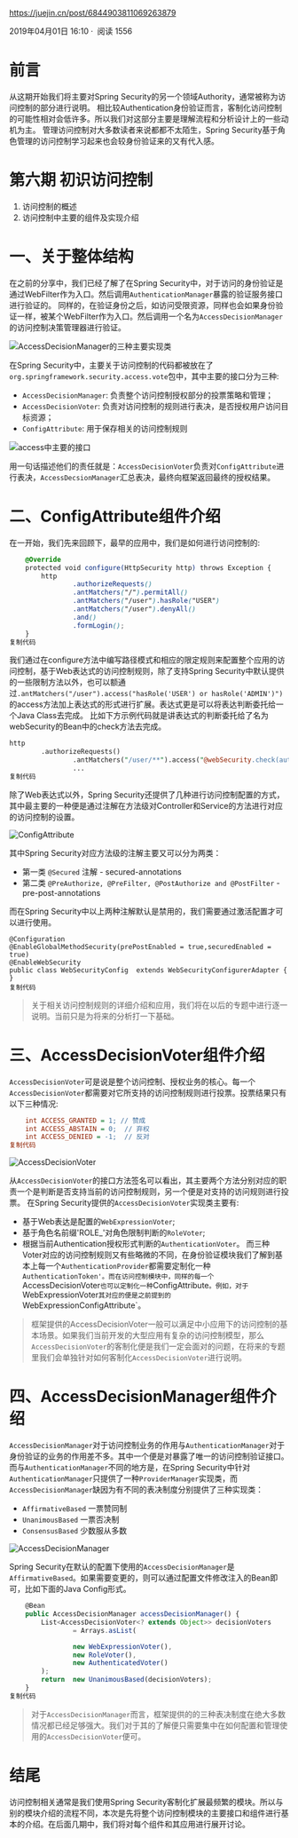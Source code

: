 https://juejin.cn/post/6844903811069263879

2019年04月01日 16:10 ·  阅读 1556

# 前言

从这期开始我们将主要对Spring Security的另一个领域Authority，通常被称为访问控制的部分进行说明。 相比较Authentication身份验证而言，客制化访问控制的可能性相对会低许多。所以我们对这部分主要是理解流程和分析设计上的一些动机为主。 管理访问控制对大多数读者来说都都不太陌生，Spring Security基于角色管理的访问控制学习起来也会较身份验证来的又有代入感。

# 第六期 初识访问控制

1.  访问控制的概述
2.  访问控制中主要的组件及实现介绍

# 一、关于整体结构

在之前的分享中，我们已经了解了在Spring Security中，对于访问的身份验证是通过WebFilter作为入口。然后调用`AuthenticationManager`暴露的验证服务接口进行验证的。 同样的，在验证身份之后，如访问受限资源，同样也会如果身份验证一样，被某个WebFilter作为入口。然后调用一个名为`AccessDecisionManager`的访问控制决策管理器进行验证。

![AccessDecisionManager的三种主要实现类](media/AccessDecisionManager的三种主要实现类.png)

在Spring Security中，主要关于访问控制的代码都被放在了`org.springframework.security.access.vote`包中，其中主要的接口分为三种:

-   `AccessDecisionManager`: 负责整个访问控制授权部分的投票策略和管理；
-   `AccessDecisionVoter`: 负责对访问控制的规则进行表决，是否授权用户访问目标资源；
-   `ConfigAttribute`: 用于保存相关的访问控制规则

![access中主要的接口](media/access中主要的接口.png)

用一句话描述他们的责任就是：`AccessDecisionVoter`负责对`ConfigAttribute`进行表决，`AccessDecsionManager`汇总表决，最终向框架返回最终的授权结果。

# 二、ConfigAttribute组件介绍

在一开始，我们先来回顾下，最早的应用中，我们是如何进行访问控制的:

```scss
    @Override
    protected void configure(HttpSecurity http) throws Exception {
        http
                .authorizeRequests()
                .antMatchers("/").permitAll()
                .antMatchers("/user").hasRole("USER")
                .antMatchers("/user").denyAll()
                .and()
                .formLogin();
    }
复制代码
```

我们通过在configure方法中编写路径模式和相应的限定规则来配置整个应用的访问控制，基于Web表达式的访问控制规则，除了支持Spring Security中默认提供的一些限制方法以外，也可以额通过`.antMatchers("/user").access("hasRole('USER') or hasRole('ADMIN')")`的access方法加上表达式的形式进行扩展。表达式更是可以将表达判断委托给一个Java Class去完成。 比如下方示例代码就是讲表达式的判断委托给了名为webSecurity的Bean中的check方法去完成。

```perl
http
        .authorizeRequests()
                .antMatchers("/user/**").access("@webSecurity.check(authentication,request)")
                ...
复制代码
```

除了Web表达式以外，Spring Security还提供了几种进行访问控制配置的方式，其中最主要的一种便是通过注解在方法级对Controller和Service的方法进行对应的访问控制的设置。

![ConfigAttribute](media/ConfigAttribute.png)

其中Spring Security对应方法级的注解主要又可以分为两类：

-   第一类 `@Secured` 注解 - secured-annotations
-   第二类 `@PreAuthorize, @PreFilter, @PostAuthorize and @PostFilter` - pre-post-annotations

而在Spring Security中以上两种注解默认是禁用的，我们需要通过激活配置才可以进行使用。

```less
@Configuration
@EnableGlobalMethodSecurity(prePostEnabled = true,securedEnabled = true)
@EnableWebSecurity
public class WebSecurityConfig  extends WebSecurityConfigurerAdapter {
}
复制代码
```

> 关于相关访问控制规则的详细介绍和应用，我们将在以后的专题中进行逐一说明。当前只是为将来的分析打一下基础。

# 三、AccessDecisionVoter组件介绍

`AccessDecisionVoter`可是说是整个访问控制、授权业务的核心。每一个`AccessDecisionVoter`都需要对它所支持的访问控制规则进行投票。投票结果只有以下三种情况:

```ini
	int ACCESS_GRANTED = 1; // 赞成
	int ACCESS_ABSTAIN = 0;  // 弃权
	int ACCESS_DENIED = -1;  // 反对
复制代码
```

![AccessDecisionVoter](media/AccessDecisionVoter.png)

从`AccessDecisionVoter`的接口方法签名可以看出，其主要两个方法分别对应的职责一个是判断是否支持当前的访问控制规则，另一个便是对支持的访问规则进行投票。 在Spring Security提供的`AccessDecisionVoter`实现类主要有:

-   基于Web表达是配置的`WebExpressionVoter`;
-   基于角色名前缀'ROLE_'对角色限制判断的`RoleVoter`;
-   根据当前Authentication授权形式判断的`AuthenticationVoter`。 而三种Voter对应的访问控制规则又有些略微的不同，在身份验证模块我们了解到基本上每一个`AuthenticationProvider`都需要定制化一种`AuthenticationToken'。而在访问控制模块中，同样的每一个`AccessDecisionVoter`也可以定制化一种`ConfigAttribute`。例如，对于`WebExpressionVoter`其对应的便是之前提到的`WebExpressionConfigAttribute`。

> 框架提供的AccessDecisionVoter一般可以满足中小应用下的访问控制的基本场景。如果我们当前开发的大型应用有复杂的访问控制模型，那么`AccessDecisionVoter`的客制化便是我们一定会面对的问题，在将来的专题里我们会单独针对如何客制化`AccessDecisionVoter`进行说明。

# 四、AccessDecisionManager组件介绍

`AccessDecisionManager`对于访问控制业务的作用与`AuthenticationManager`对于身份验证的业务的作用差不多。其中一个便是对暴露了唯一的访问控制验证接口。而与`AuthenticationManager`不同的地方是，在Spring Security中针对`AuthenticationManager`只提供了一种`ProviderManager`实现类，而`AccessDecisionManager`缺因为有不同的表决制度分别提供了三种实现类：

-   `AffirmativeBased` 一票赞同制
-   `UnanimousBased` 一票否决制
-   `ConsensusBased` 少数服从多数

![AccessDecisionManager](media/AccessDecisionManager.png)

Spring Security在默认的配置下使用的`AccessDecisionManager`是`AffirmativeBased`。如果需要变更的，则可以通过配置文件修改注入的Bean即可，比如下面的Java Config形式。

```typescript
    @Bean
    public AccessDecisionManager accessDecisionManager() {
        List<AccessDecisionVoter<? extends Object>> decisionVoters
                = Arrays.asList(

                new WebExpressionVoter(),
                new RoleVoter(),
                new AuthenticatedVoter()
        );
        return  new UnanimousBased(decisionVoters);
    }
复制代码
```

> 对于`AccessDecisionManager`而言，框架提供的的三种表决制度在绝大多数情况都已经足够强大。我们对于其的了解便只需要集中在如何配置和管理使用的`AccessDecisionVoter`便可。

# 结尾

访问控制相关通常是我们使用Spring Security客制化扩展最频繁的模块。所以与别的模块介绍的流程不同，本次是先将整个访问控制模块的主要接口和组件进行基本的介绍。在后面几期中，我们将对每个组件和其应用进行展开讨论。